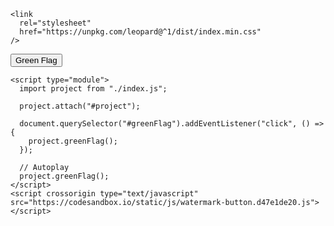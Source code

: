 
<!DOCTYPE html>
<html>
  <head>
    <script  type="text/javascript" src="https://codesandbox.io/public/sse-hooks/sse-hooks.4ad272e551a76463eb23e233cae6f6d2.js"></script>

    <link
      rel="stylesheet"
      href="https://unpkg.com/leopard@^1/dist/index.min.css"
    />
  </head>
  <body>
    <button id="greenFlag">Green Flag</button>
    <div id="project"></div>

    <script type="module">
      import project from "./index.js";

      project.attach("#project");

      document.querySelector("#greenFlag").addEventListener("click", () => {
        project.greenFlag();
      });

      // Autoplay
      project.greenFlag();
    </script>
    <script crossorigin type="text/javascript" src="https://codesandbox.io/static/js/watermark-button.d47e1de20.js"></script>
  </body>
</html>
